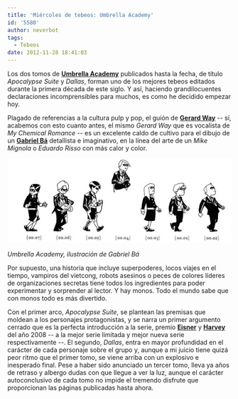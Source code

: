 ```yaml
---
title: 'Miércoles de tebeos: Umbrella Academy'
id: '5580'
author: neverbot
tags:
  - Tebeos
date: 2012-11-28 18:41:03
---
```


Los dos tomos de [**Umbrella Academy**](http://en.wikipedia.org/wiki/Umbrella_Academy) publicados hasta la fecha, de título _Apocalypse Suite_ y _Dallas_, forman uno de los mejores tebeos editados durante la primera década de este siglo. Y así, haciendo grandilocuentes declaraciones incomprensibles para muchos, es como he decidido empezar hoy.

Plagado de referencias a la cultura pulp y pop, el guión de [**Gerard Way**](http://en.wikipedia.org/wiki/Gerard_Way) -- sí, acabemos con esto cuanto antes, el mismo _Gerard Way_ que es vocalista de _My Chemical Romance_ -- es un excelente caldo de cultivo para el dibujo de un [**Gabriel Bá**](http://en.wikipedia.org/wiki/Gabriel_B%C3%A1) detallista e imaginativo, en la línea del arte de un _Mike Mignola_ o _Eduardo Risso_ con más calor y color.

![](./miercoles-de-tebeos-umbrella-academy/umbrella_academy_gabriel_ba.jpg "Umbrella Academy, ilustración de Gabriel Bá")

_Umbrella Academy, ilustración de Gabriel Bá_

Por supuesto, una historia que incluye superpoderes, locos viajes en el tiempo, vampiros del vietcong, robots asesinos o peces de colores líderes de organizaciones secretas tiene todos los ingredientes para poder experimentar y sorprender al lector. Y hay monos. Todo el mundo sabe que con monos todo es más divertido.

Con el primer arco, _Apocalypse Suite_, se plantean las premisas que moldean a los personajes protagonistas, y se narra un primer argumento cerrado que es la perfecta introducción a la serie, premio [**Eisner**](http://en.wikipedia.org/wiki/Eisner_Award) y [**Harvey**](http://en.wikipedia.org/wiki/Harvey_Award) del año 2008 -- a la mejor serie limitada y mejor nueva serie respectivamente --. El segundo, _Dallas_, entra en mayor profundidad en el carácter de cada personaje sobre el grupo y, aunque a mi juicio tiene quizá peor ritmo que el primer tomo, se viene arriba con un explosivo e inesperado final. Pese a haber sido anunciado un tercer tomo, lleva ya años de retraso y albergo dudas con que llegue a ver la luz, aunque el carácter autoconclusivo de cada tomo no impide el tremendo disfrute que proporcionan las páginas publicadas hasta ahora.